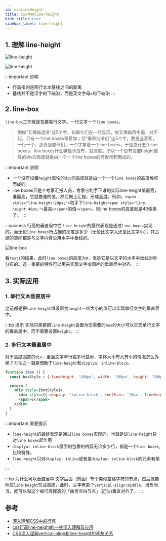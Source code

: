 ```yaml
---
id: cssLineHeight
title: css中的line-height
hide_title: true
sidebar_label: line-height
---
```


## 1. 理解 line-height

![line-height](/img/o_line_height.png)

![line-height](/img/o_text_018.gif)

:::important 说明

- 行高指的是两行文本基线之间的距离
- 基线并不是汉字的下端沿，而是英文字母`x`的下端沿
:::

## 2. line-box

`line-box`工作就是包裹每行文字。一行文字一个`line boxes`。

> 例如“艾佛森退役”这5个字，如果它们在一行显示，你艾佛森再牛逼，对不起，只有一个line boxes罩着你；但“春哥纯爷们”这5个字，要是竖着写，一行一个，那真是够爷们，一个字罩着一个line boxes，于是总计五个line boxes。line boxes什么特性也没有，就高度。所以一个没有设置height属性的div的高度就是由一个一个line boxes的高度堆积而成的。

:::important 说明

- 一个没有设置`height`属性的`div`的高度就是由一个一个`line boxes`的高度堆积而成的。
- line boxes只是个考察汇报人员，考察它的手下谁的实际line-height值最高，谁最高，它就要谁的值，然后向上汇报，形成高度。例如，`<span style="line-height:20px;">`取手下`line-height<span style="line-height:40px;">`最高`</span>`的值`</span>`。则line boxes的高度就是40像素了。
:::

:::success 行高的垂直居中性
`line-height`的最终表现是通过`line boxes`实现的，而无论`line boxes`所占据的高度是多少（无论比文字大还是比文字小），其占据的空间都是与文字内容公用水平中垂线的。

![line-box](/img/2009-11-28_002310.png)

看`test1`的结果，此时`line boxes`的高度为`0`，但是它是以文字的水平中垂线对称分布的。这一重要的特性可以用来实现文字或图片的垂直居中对齐。
:::

## 3. 实际应用

### 1. 单行文本垂直居中

之前都是把`line-height`值设置为`height`一样大小的值可以实现单行文字的垂直居中。

:::tip 提示
实际只需要把`line-height`设置为您需要的`box`的大小可以实现单行文字的垂直居中，而不需要设置`height`。
:::

### 2. 多行文本垂直居中

对于高度固定的`div`，里面文字单行或多行显示，字体大小有大有小的情况怎么办呢？方法之一就是借助于`line-height`和`displya: inline-block`。

```jsx live
function Item () {
  const boxStyle = { lineHeight: '300px', width: '100px', height: '300px', border: '1px solid blue', fontSize: 0 }

  return (
    <div style={boxStyle}>
      <div style={{ display: 'inline-block', fontSize: '16px', lineHeight: 'normal', 'verticalAlign': 'middle' }}>发动机拉发送到了飞机考虑的<br />123</div>
      <span>x</span>
    </div>
  )
}
```

:::important 重要提示

- `line-height`的最终表现是通过`line boxes`实现的，也就是说`line-height`只对`line boxes`起作用
- `displya: inline-block`里面的包裹的内容无论多少行，都是一个`line boxes`,比较特殊。
- `line-height`只对`display: inline`或者是`display: inline-block`的元素有用

:::

:::tip 为什么可以垂直居中
文字后面（前面）有个类似空格字符的节点，然后就能响应`line-height`形成高度，此时，文字再来个`vertical-align:middle`，当当当当，就可以和这个被行高撑高的「幽灵空白节点」(近似)垂直对齐了。
:::

## 参考

- [深入理解CSS中的行高](https://www.cnblogs.com/rainman/archive/2011/08/05/2128068.html)
- [css行高line-height的一些深入理解及应用](https://www.zhangxinxu.com/wordpress/2009/11/css%e8%a1%8c%e9%ab%98line-height%e7%9a%84%e4%b8%80%e4%ba%9b%e6%b7%b1%e5%85%a5%e7%90%86%e8%a7%a3%e5%8f%8a%e5%ba%94%e7%94%a8/)
- [CSS深入理解vertical-align和line-height的基友关系](https://www.zhangxinxu.com/wordpress/2015/08/css-deep-understand-vertical-align-and-line-height/)
